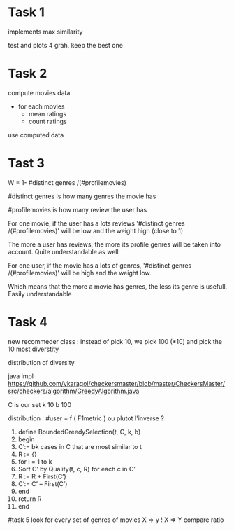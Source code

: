 # Task 1

implements max similarity

test and plots 4 grah, keep the best one


# Task 2

compute movies data
* for each movies
  * mean ratings
  * count ratings
  
  
use computed data


# Tast 3

W = 1- #distinct genres /(#profilemovies)


#distinct genres is how many genres the movie has

#profilemovies is how many review the user has


For one movie, if the user has a lots reviews '#distinct genres /(#profilemovies)' will be low and the weight high (close to 1)

The more a user has reviews, the more its profile genres will be taken into account. Quite understandable as well


For one user, if the movie has a lots of genres,  '#distinct genres /(#profilemovies)' will be high and the weight low.

Which means that the more a movie has genres, the less its genre is usefull. Easily understandable


# Task 4

new recommeder class : instead of pick 10, we pick 100 (*10) and pick the 10 most diverstity



distribution of diversity


java impl
https://github.com/ykaragol/checkersmaster/blob/master/CheckersMaster/src/checkers/algorithm/GreedyAlgorithm.java


C is our set
k 10
b 100

distribution :
#user = f ( F1metric ) ou plutot l'inverse ?



1. define BoundedGreedySelection(t, C, k, b)
2. begin
3. C’:= bk cases in C that are most similar to t
4. R := {}
5. for i = 1 to k
6. Sort C’ by Quality(t, c, R) for each c in C’
7. R := R + First(C’)
8. C’:= C’ – First(C’)
9. end
10. return R
11. end


#task 5
look for every set of genres of movies
X => y
! X => Y
compare ratio




  

